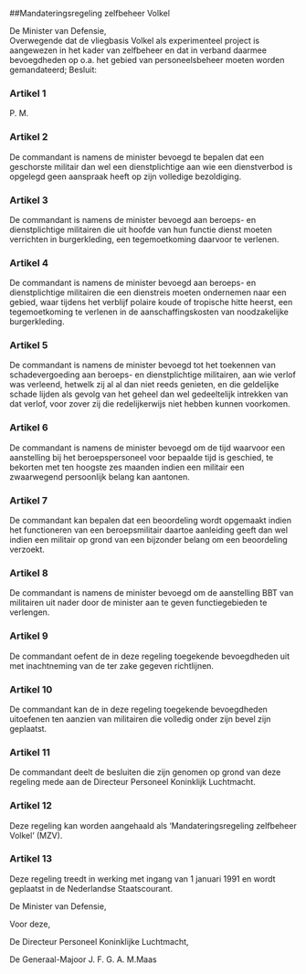 <meta http-equiv='Content-Type' content='text/html; charset=utf-8' />

##Mandateringsregeling zelfbeheer Volkel

De Minister van Defensie,  
Overwegende dat de vliegbasis Volkel als experimenteel project is aangewezen in het kader van zelfbeheer en dat in verband daarmee bevoegdheden op o.a. het gebied van personeelsbeheer moeten worden gemandateerd;
Besluit:    

### Artikel  1  

P. M. 

### Artikel  2  

De commandant is namens de minister bevoegd te bepalen dat een geschorste militair dan wel een dienstplichtige aan wie een dienstverbod is opgelegd geen aanspraak heeft op zijn volledige bezoldiging. 

### Artikel  3  

De commandant is namens de minister bevoegd aan beroeps- en dienstplichtige militairen die uit hoofde van hun functie dienst moeten verrichten in burgerkleding, een tegemoetkoming daarvoor te verlenen. 

### Artikel  4  

De commandant is namens de minister bevoegd aan beroeps- en dienstplichtige militairen die een dienstreis moeten ondernemen naar een gebied, waar tijdens het verblijf polaire koude of tropische hitte heerst, een tegemoetkoming te verlenen in de aanschaffingskosten van noodzakelijke burgerkleding. 

### Artikel  5  

De commandant is namens de minister bevoegd tot het toekennen van schadevergoeding aan beroeps- en dienstplichtige militairen, aan wie verlof was verleend, hetwelk zij al al dan niet reeds genieten, en die geldelijke schade lijden als gevolg van het geheel dan wel gedeeltelijk intrekken van dat verlof, voor zover zij die redelijkerwijs niet hebben kunnen voorkomen. 

### Artikel  6  

De commandant is namens de minister bevoegd om de tijd waarvoor een aanstelling bij het beroepspersoneel voor bepaalde tijd is geschied, te bekorten met ten hoogste zes maanden indien een militair een zwaarwegend persoonlijk belang kan aantonen. 

### Artikel  7  

De commandant kan bepalen dat een beoordeling wordt opgemaakt indien het functioneren van een beroepsmilitair daartoe aanleiding geeft dan wel indien een militair op grond van een bijzonder belang om een beoordeling verzoekt. 

### Artikel  8  

De commandant is namens de minister bevoegd om de aanstelling BBT van militairen uit nader door de minister aan te geven functiegebieden te verlengen. 

### Artikel  9  

De commandant oefent de in deze regeling toegekende bevoegdheden uit met inachtneming van de ter zake gegeven richtlijnen. 

### Artikel  10  

De commandant kan de in deze regeling toegekende bevoegdheden uitoefenen ten aanzien van militairen die volledig onder zijn bevel zijn geplaatst. 

### Artikel  11  

De commandant deelt de besluiten die zijn genomen op grond van deze regeling mede aan de Directeur Personeel Koninklijk Luchtmacht. 

### Artikel  12  

Deze regeling kan worden aangehaald als ‘Mandateringsregeling zelfbeheer Volkel’ (MZV). 

### Artikel  13  

Deze regeling treedt in werking met ingang van 1 januari 1991 en wordt geplaatst in de Nederlandse Staatscourant. 

De 
Minister van Defensie, 

Voor deze,

De
Directeur Personeel Koninklijke Luchtmacht,

De Generaal-Majoor 
J. F. G. A. M.Maas    
